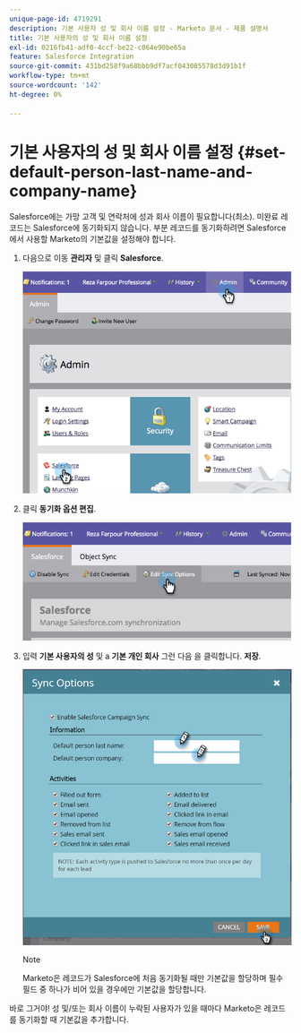 ```yaml
---
unique-page-id: 4719291
description: 기본 사용자 성 및 회사 이름 설정 - Marketo 문서 - 제품 설명서
title: 기본 사용자의 성 및 회사 이름 설정
exl-id: 0216fb41-adf0-4ccf-be22-c064e90be65a
feature: Salesforce Integration
source-git-commit: 431bd258f9a68bbb9df7acf043085578d3d91b1f
workflow-type: tm+mt
source-wordcount: '142'
ht-degree: 0%

---
```


# 기본 사용자의 성 및 회사 이름 설정 {#set-default-person-last-name-and-company-name}

Salesforce에는 가망 고객 및 연락처에 성과 회사 이름이 필요합니다(최소). 미완료 레코드는 Salesforce에 동기화되지 않습니다. 부분 레코드를 동기화하려면 Salesforce에서 사용할 Marketo의 기본값을 설정해야 합니다.

1. 다음으로 이동 **관리자** 및 클릭 **Salesforce**.

   ![](assets/image2014-12-9-13-3a41-3a58.png)

1. 클릭 **동기화 옵션 편집**.

   ![](assets/image2014-12-9-13-3a42-3a6.png)

1. 입력 **기본 사용자의 성** 및 a **기본 개인 회사** 그런 다음 을 클릭합니다. **저장**.

   ![](assets/sync-options-hands.png)

   >[!NOTE]
   >
   >Marketo은 레코드가 Salesforce에 처음 동기화될 때만 기본값을 할당하며 필수 필드 중 하나가 비어 있을 경우에만 기본값을 할당합니다.

바로 그거야! 성 및/또는 회사 이름이 누락된 사용자가 있을 때마다 Marketo은 레코드를 동기화할 때 기본값을 추가합니다.
